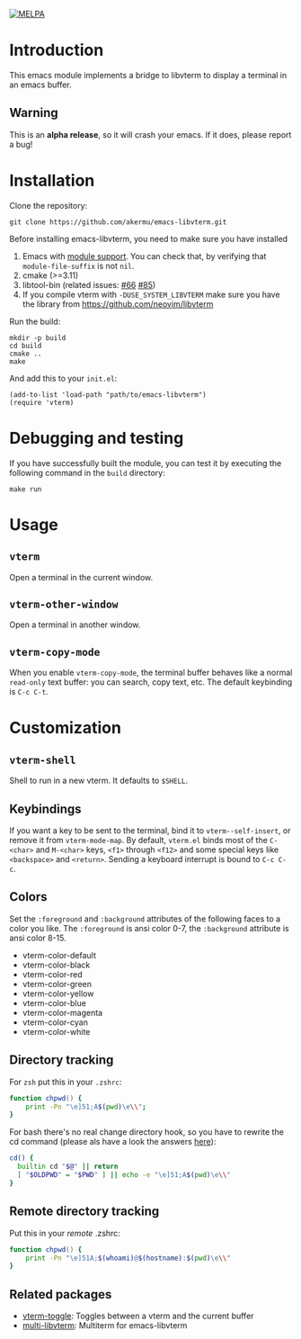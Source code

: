 [![MELPA](https://melpa.org/packages/vterm-badge.svg)](https://melpa.org/#/vterm)

# Introduction

This emacs module implements a bridge to libvterm to display a terminal in an
emacs buffer.

## Warning

This is an **alpha release**, so it will crash your emacs. If it does, please
report a bug!

# Installation

Clone the repository:

```
git clone https://github.com/akermu/emacs-libvterm.git
```

Before installing emacs-libvterm, you need to make sure you have
installed
 1. Emacs with [module
    support](https://www.gnu.org/software/emacs/manual/html_node/elisp/Dynamic-Modules.html).
    You can check that, by verifying that `module-file-suffix` is not `nil`.
 2. cmake (>=3.11)
 3. libtool-bin (related issues: [#66](https://github.com/akermu/emacs-libvterm/issues/66) [#85](https://github.com/akermu/emacs-libvterm/issues/85#issuecomment-491845136))
 4. If you compile vterm with `-DUSE_SYSTEM_LIBVTERM` make sure you have the
    library from https://github.com/neovim/libvterm

Run the build:

```
mkdir -p build
cd build
cmake ..
make
```

And add this to your `init.el`:

``` elisp
(add-to-list 'load-path "path/to/emacs-libvterm")
(require 'vterm)
```

# Debugging and testing

If you have successfully built the module, you can test it by executing the
following command in the `build` directory:

```
make run
```

# Usage

## `vterm`

Open a terminal in the current window.

## `vterm-other-window`

Open a terminal in another window.

## `vterm-copy-mode`

When you enable `vterm-copy-mode`, the terminal buffer behaves like a normal
`read-only` text buffer: you can search, copy text, etc. The default keybinding
is `C-c C-t`.

# Customization

## `vterm-shell`

Shell to run in a new vterm. It defaults to `$SHELL`.

## Keybindings

If you want a key to be sent to the terminal, bind it to `vterm--self-insert`,
or remove it from `vterm-mode-map`. By default, `vterm.el` binds most of the
`C-<char>` and `M-<char>` keys, `<f1>` through `<f12>` and some special keys
like `<backspace>` and `<return>`. Sending a keyboard interrupt is bound to `C-c
C-c`.

## Colors

Set the `:foreground` and `:background` attributes of the following faces to a
color you like. The `:foreground` is ansi color 0-7, the `:background` attribute
is ansi color 8-15.

- vterm-color-default
- vterm-color-black
- vterm-color-red
- vterm-color-green
- vterm-color-yellow
- vterm-color-blue
- vterm-color-magenta
- vterm-color-cyan
- vterm-color-white

## Directory tracking

For `zsh` put this in your `.zshrc`:

```zsh
function chpwd() {
    print -Pn "\e]51;A$(pwd)\e\\";
}
```

For bash there's no real change directory hook, so you have to rewrite the cd
command (please als have a look the answers [here](https://unix.stackexchange.com/q/170279)):

```bash
cd() {
  builtin cd "$@" || return
  [ "$OLDPWD" = "$PWD" ] || echo -e "\e]51;A$(pwd)\e\\"
}
```

## Remote directory tracking

Put this in your *remote* .zshrc:

```zsh
function chpwd() {
    print -Pn "\e]51A;$(whoami)@$(hostname):$(pwd)\e\\"
}
```

## Related packages

- [vterm-toggle](https://github.com/jixiuf/vterm-toggle): Toggles between a vterm and the current buffer
- [multi-libvterm](https://github.com/suonlight/multi-libvterm): Multiterm for emacs-libvterm

